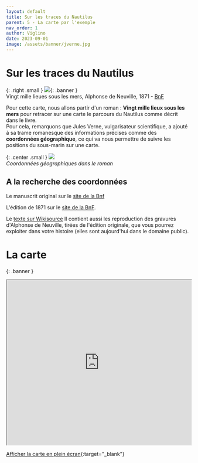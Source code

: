 ```yaml
---
layout: default
title: Sur les traces du Nautilus
parent: 5 - La carte par l'exemple
nav_order: 1
author: Viglino
date: 2023-09-01
image: /assets/banner/jverne.jpg
---
```

# Sur les traces du Nautilus

{: .right .small }
![](/Macarte-MI/assets/banner/jverne.jpg){: .banner }   
Vingt mille lieues sous les mers, Alphonse de Neuville, 1871 - [BnF](https://gallica.bnf.fr/ark:/12148/btv1b8600258f/f6)

Pour cette carte, nous allons partir d'un roman : **Vingt mille lieux sous les mers** pour retracer sur une carte le parcours du Nautilus comme décrit dans le livre.   
Pour cela, remarquons que Jules Verne, vulgarisateur scientifique, a ajouté à sa trame romanesque des informations précises comme des **coordonnées géographique**, ce qui va nous permettre de suivre les positions du sous-marin sur une carte.

{: .center .small }
![](/Macarte-MI/assets/img/chap5.1-coords.png)   
*Coordonnées géographiques dans le roman*

## A la recherche des coordonnées

Le manuscrit original sur le [site de la Bnf](https://gallica.bnf.fr/ark:/12148/btv1b53067298j)

L'édition de 1871 sur le [site de la BnF](https://gallica.bnf.fr/ark:/12148/bpt6k6577310x/f1.item).

Le [texte sur Wikisource](https://fr.wikisource.org/wiki/Vingt_mille_lieues_sous_les_mers)
Il contient aussi les reproduction des gravures d'Alphonse de Neuville, tirées de l'édition originale, que vous pourrez exploiter dans votre histoire (elles sont aujourd'hui dans le domaine public).


# La carte

{: .banner }
<iframe src="https://macarte.ign.fr/carte-narrative/voir/5aea2d2515d03442521ddc91347e8427/20000-lieux" width="100%" height="450px"></iframe>

[Afficher la carte en plein écran](https://macarte.ign.fr/carte-narrative/voir/5aea2d2515d03442521ddc91347e8427/20000-lieux){:target="_blank"}

